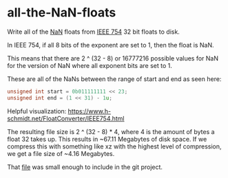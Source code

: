 # all-the-NaN-floats

Write all of the [NaN](https://en.wikipedia.org/wiki/NaN) floats from [IEEE 754](https://en.wikipedia.org/wiki/IEEE_754) 32 bit floats to disk.

In IEEE 754, if all 8 bits of the exponent are set to 1, then the float is NaN.

This means that there are 2 ^ (32 - 8) or 16777216 possible values for NaN for the version of NaN where all exponent bits are set to 1.

These are all of the NaNs between the range of start and end as seen here:

```c
unsigned int start = 0b011111111 << 23;
unsigned int end = (1 << 31) - 1u;
```

Helpful visualization: https://www.h-schmidt.net/FloatConverter/IEEE754.html

The resulting file size is 2 ^ (32 - 8) * 4, where 4 is the amount of bytes a float 32 takes up. This results in ~67.11 Megabytes of disk space. If we compress this with something like xz with the highest level of compression, we get a file size of ~4.16 Megabytes.

That [file](https://github.com/JakeRoggenbuck/all-the-NaN-floats/blob/main/all-the-nan-floats.xz) was small enough to include in the git project.
